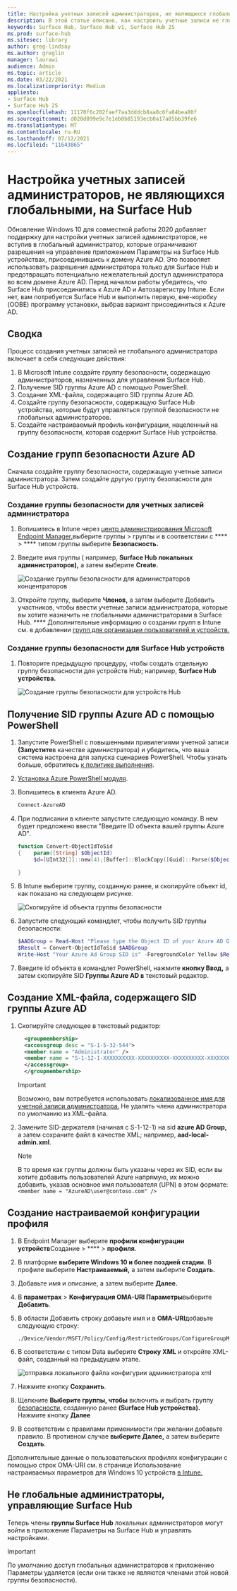 ```yaml
---
title: Настройка учетных записей администраторов, не являющихся глобальными, на Surface Hub
description: В этой статье описано, как настроить учетные записи не глобального администратора для управления Surface Hub и Surface Hub 2S.
keywords: Surface Hub, Surface Hub v1, Surface Hub 2S
ms.prod: surface-hub
ms.sitesec: library
author: greg-lindsay
ms.author: greglin
manager: laurawi
audience: Admin
ms.topic: article
ms.date: 03/22/2021
ms.localizationpriority: Medium
appliesto:
- Surface Hub
- Surface Hub 2S
ms.openlocfilehash: 11170f6c202faef7aa3dddcb8aa8c6fa84bea80f
ms.sourcegitcommit: d020d899e9c7e1eb0b85193ecb0a17a85bb39fe6
ms.translationtype: MT
ms.contentlocale: ru-RU
ms.lasthandoff: 07/12/2021
ms.locfileid: "11643865"
---
```

# <a name="configure-non-global-admin-accounts-on-surface-hub"></a>Настройка учетных записей администраторов, не являющихся глобальными, на Surface Hub

Обновление Windows 10 для совместной работы 2020 добавляет поддержку для настройки учетных записей администраторов, не вступив в глобальный администратор, которые ограничивают разрешения на управление приложением Параметры на Surface Hub устройствах, присоединившись к домену Azure AD. Это позволяет использовать разрешения администратора только для Surface Hub и предотвращать потенциально нежелательный доступ администратора во всем домене Azure AD. Перед началом работы убедитесь, что Surface Hub присоединились к Azure AD и Автозарегистру Intune. Если нет, вам потребуется Surface Hub и выполнить первую, вне-коробку (OOBE) программу установки, выбрав вариант присоединиться к Azure AD.

## <a name="summary"></a>Сводка 

Процесс создания учетных записей не глобального администратора включает в себя следующие действия: 

1. В Microsoft Intune создайте группу безопасности, содержащую администраторов, назначенных для управления Surface Hub.
2. Получение SID группы Azure AD с помощью PowerShell.
3. Создание XML-файла, содержащего SID группы Azure AD.
4. Создайте группу безопасности, содержащую Surface Hub устройства, которые будут управляться группой безопасности не глобальных администраторов.
5. Создайте настраиваемый профиль конфигурации, нацеленный на группу безопасности, которая содержит Surface Hub устройства. 


## <a name="create-azure-ad-security-groups"></a>Создание групп безопасности Azure AD

Сначала создайте группу безопасности, содержащую учетные записи администратора. Затем создайте другую группу безопасности для Surface Hub устройств.  

### <a name="create-security-group-for-admin-accounts"></a>Создание группы безопасности для учетных записей администратора

1. Вопишитесь в Intune через [центр администрирования Microsoft Endpoint Manager,](https://go.microsoft.com/fwlink/?linkid=2109431)выберите группы > группы и в соответствии с ****  >  **** типом группы выберите **Безопасность.** 
2. Введите имя группы ( например, **Surface Hub локальных администраторов),** а затем выберите **Create.** 

     ![Создание группы безопасности для администраторов концентраторов](images/sh-create-sec-group.png)

3. Откройте группу, выберите **Членов,** а затем выберите Добавить участников, чтобы ввести учетные записи администратора, которые вы хотите назначить не глобальными администраторами в Surface Hub. **** Дополнительные информацию о создании групп в Intune см. в добавлении [групп для организации пользователей и устройств.](/mem/intune/fundamentals/groups-add)

### <a name="create-security-group-for-surface-hub-devices"></a>Создание группы безопасности для Surface Hub устройств

1. Повторите предыдущую процедуру, чтобы создать отдельную группу безопасности для устройств Hub; например, **Surface Hub устройства.** 

     ![Создание группы безопасности для устройств Hub](images/sh-create-sec-group-devices.png) 

## <a name="obtain-azure-ad-group-sid-using-powershell"></a>Получение SID группы Azure AD с помощью PowerShell

1. Запустите PowerShell с повышенными привилегиями учетной записи **(Запустите**в качестве администратора) и убедитесь, что ваша система настроена для запуска сценариев PowerShell. Чтобы узнать больше, обратитесь [к политике выполнения](/powershell/module/microsoft.powershell.core/about/about_execution_policies?). 
2. [Установка Azure PowerShell модуля](/powershell/azure/install-az-ps).
3. Вопишитесь в клиента Azure AD.

    ```powershell
    Connect-AzureAD
    ```

4. При подписании в клиенте запустите следующую команду. В нем будет предложено ввести "Введите ID объекта вашей группы Azure AD".

    ```powershell
    function Convert-ObjectIdToSid
    {    param([String] $ObjectId)   
         $d=[UInt32[]]::new(4);[Buffer]::BlockCopy([Guid]::Parse($ObjectId).ToByteArray(),0,$d,0,16);"S-1-12-1-$d".Replace(' ','-')
         
    }
    ```

5. В Intune выберите группу, созданную ранее, и скопируйте объект id, как показано на следующем рисунке. 

     ![Скопируйте id объекта группы безопасности](images/sh-objectid.png)

6. Запустите следующий командлет, чтобы получить SID группы безопасности:

    ```powershell
    $AADGroup = Read-Host "Please type the Object ID of your Azure AD Group"
    $Result = Convert-ObjectIdToSid $AADGroup
    Write-Host "Your Azure Ad Group SID is" -ForegroundColor Yellow $Result
    ```
    
7. Введите id объекта в командлет PowerShell, нажмите **кнопку Ввод,** а затем скопируйте SID **Группы Azure AD в** текстовый редактор. 

## <a name="create-xml-file-containing-azure-ad-group-sid"></a>Создание XML-файла, содержащего SID группы Azure AD

1. Скопируйте следующее в текстовый редактор: 

    ```xml
      <groupmembership>   
      <accessgroup desc = "S-1-5-32-544">        
      <member name = "Administrator" />        
      <member name = "S-1-12-1-XXXXXXXXXX-XXXXXXXXXX-XXXXXXXXXX-XXXXXXXXXX" />  
      </accessgroup>
      </groupmembership>
      ```
      > [!IMPORTANT]
      > Возможно, вам потребуется использовать [локализованное имя для учетной записи администратора.](https://social.technet.microsoft.com/wiki/contents/articles/13813.localized-names-for-administrator-account-in-windows.aspx) Не удалять члена администратора по умолчанию из XML-файла.

2. Замените SID-держателя (начиная с S-1-12-1) на sid **azure AD Group,** а затем сохраните файл в качестве XML; например, **aad-local-admin.xml**. 

      > [!NOTE]
      > В то время как группы должны быть указаны через их SID, если вы хотите добавить пользователей Azure напрямую, их можно добавить, указав основное имя пользователя (UPN) в этом формате: `<member name = "AzureAD\user@contoso.com" />`

## <a name="create-custom-configuration-profile"></a>Создание настраиваемой конфигурации профиля

1. В Endpoint Manager выберите **профили конфигурации устройств**Создание  >  ****  >  **профиля**. 
2. В платформе **выберите Windows 10 и более поздней стадии.** В профиле выберите **Настраиваемый,** а затем выберите **Создать.**
3. Добавьте имя и описание, а затем выберите **Далее.**
4. В **параметрах**  >  **Конфигурация OMA-URI Параметры**выберите **Добавить**.
5. В области Добавить строку добавьте имя и в     **OMA-URI**добавьте следующую строку: 

    ```OMA-URI
    ./Device/Vendor/MSFT/Policy/Config/RestrictedGroups/ConfigureGroupMembership
    ```
6. В соответствии с типом Data выберите **Строку XML** и откройте XML-файл, созданный на предыдущем этапе. 

     ![отправка локального файла конфигурии администратора xml](images/sh-local-admin-config.png)

7. Нажмите кнопку **Сохранить**.
8. Щелкните **Выберите группы, чтобы** включить и выбрать группу [безопасности,](#create-security-group-for-surface-hub-devices) созданную ранее **(Surface Hub устройства).** Нажмите кнопку **Далее**
9. В соответствии с правилами применимости при желании добавьте правило. В противном случае **выберите Далее,** а затем выберите **Создать**.

Дополнительные данные о пользовательских профилях конфигурации с помощью строк OMA-URI см. в странице Использование настраиваемых параметров для Windows 10 устройств [в Intune.](/mem/intune/configuration/custom-settings-windows-10)


## <a name="non-global-admins-managing-surface-hub"></a>Не глобальные администраторы, управляющие Surface Hub

Теперь члены **группы Surface Hub** локальных администраторов могут войти в приложение Параметры на Surface Hub и управлять настройками.

> [!IMPORTANT]
> По умолчанию доступ глобальных администраторов к приложению Параметры удаляется (если они также не являются членами этой новой группы безопасности).
